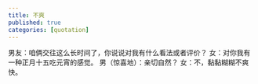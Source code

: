 ```yaml
---
title: 不爽
published: true
categories: [quotation]
---
```


男友：咱俩交往这么长时间了，你说说对我有什么看法或者评价？
女：对你我有一种正月十五吃元宵的感觉。
男（惊喜地）：亲切自然？
女：不，黏黏糊糊不爽快。
